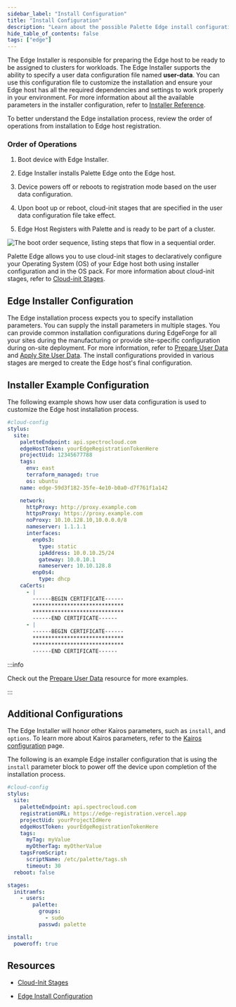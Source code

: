 ```yaml
---
sidebar_label: "Install Configuration"
title: "Install Configuration"
description: "Learn about the possible Palette Edge install configurations available."
hide_table_of_contents: false
tags: ["edge"]
---
```


The Edge Installer is responsible for preparing the Edge host to be ready to be assigned to clusters for workloads. The
Edge Installer supports the ability to specify a user data configuration file named **user-data**. You can use this
configuration file to customize the installation and ensure your Edge host has all the required dependencies and
settings to work properly in your environment. For more information about all the available parameters in the installer
configuration, refer to [Installer Reference](./installer-reference.md).

To better understand the Edge installation process, review the order of operations from installation to Edge host
registration.

### Order of Operations

1. Boot device with Edge Installer.

2. Edge Installer installs Palette Edge onto the Edge host.

3. Device powers off or reboots to registration mode based on the user data configuration.

4. Upon boot up or reboot, cloud-init stages that are specified in the user data configuration file take effect.

5. Edge Host Registers with Palette and is ready to be part of a cluster.

![The boot order sequence, listing steps that flow in a sequential order.](/clusters_edge_cloud-init_boot-order-squence.webp)

Palette Edge allows you to use cloud-init stages to declaratively configure your Operating System (OS) of your Edge host
both using installer configuration and in the OS pack. For more information about cloud-init stages, refer to
[Cloud-init Stages](./cloud-init.md).

## Edge Installer Configuration

The Edge installation process expects you to specify installation parameters. You can supply the install parameters in
multiple stages. You can provide common installation configurations during EdgeForge for all your sites during the
manufacturing or provide site-specific configuration during on-site deployment. For more information, refer to
[Prepare User Data](../edgeforge-workflow/prepare-user-data.md) and
[Apply Site User Data](../site-deployment/site-installation/site-user-data.md). The install configurations provided in
various stages are merged to create the Edge host's final configuration.

## Installer Example Configuration

The following example shows how user data configuration is used to customize the Edge host installation process.

```yaml
#cloud-config
stylus:
  site:
    paletteEndpoint: api.spectrocloud.com
    edgeHostToken: yourEdgeRegistrationTokenHere
    projectUid: 12345677788
    tags:
      env: east
      terraform_managed: true
      os: ubuntu
    name: edge-59d3f182-35fe-4e10-b0a0-d7f761f1a142

    network:
      httpProxy: http://proxy.example.com
      httpsProxy: https://proxy.example.com
      noProxy: 10.10.128.10,10.0.0.0/8
      nameserver: 1.1.1.1
      interfaces:
        enp0s3:
          type: static
          ipAddress: 10.0.10.25/24
          gateway: 10.0.10.1
          nameserver: 10.10.128.8
        enp0s4:
          type: dhcp
    caCerts:
      - |
        ------BEGIN CERTIFICATE------
        *****************************
        *****************************
        ------END CERTIFICATE------
      - |
        ------BEGIN CERTIFICATE------
        *****************************
        *****************************
        ------END CERTIFICATE------
```

:::info

Check out the [Prepare User Data](../edgeforge-workflow/prepare-user-data.md) resource for more examples.

:::

## Additional Configurations

The Edge Installer will honor other Kairos parameters, such as `install`, and `options`. To learn more about Kairos
parameters, refer to the [Kairos configuration](https://kairos.io/docs/reference/configuration/) page.

The following is an example Edge installer configuration that is using the `install` parameter block to power off the
device upon completion of the installation process.

```yaml
#cloud-config
stylus:
  site:
    paletteEndpoint: api.spectrocloud.com
    registrationURL: https://edge-registration.vercel.app
    projectUid: yourProjectIdHere
    edgeHostToken: yourEdgeRegistrationTokenHere
    tags:
      myTag: myValue
      myOtherTag: myOtherValue
    tagsFromScript:
      scriptName: /etc/palette/tags.sh
      timeout: 30
  reboot: false

stages:
  initramfs:
    - users:
        palette:
          groups:
            - sudo
          passwd: palette

install:
  poweroff: true
```

## Resources

- [Cloud-Init Stages](cloud-init.md)

- [Edge Install Configuration](installer-reference.md)

